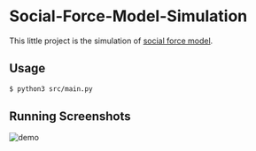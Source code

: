 # Social-Force-Model-Simulation
This little project is the simulation of [social force model](https://arxiv.org/pdf/cond-mat/0009448.pdf).

## Usage

```bash
$ python3 src/main.py
```

## Running Screenshots

![demo](./imgs/demo.JPG)
